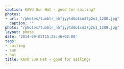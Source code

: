 ```yaml
---
caption: KAVU Sun Hat - good for sailing?
photos:
- url: "/photos/tumblr_nbfjyytdGo1sn37g2o1_1280.jpg"
  caption: ''
photo: "/photos/tumblr_nbfjyytdGo1sn37g2o1_1280.jpg"
layout: photo
date: '2014-09-05T15:25:46+02:00'
tags:
- sailing
- sun
- hat
title: KAVU Sun Hat - good for sailing?
---
```

